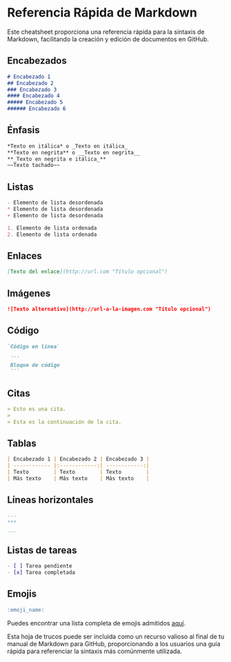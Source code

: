 # Referencia Rápida de Markdown

Este cheatsheet proporciona una referencia rápida para la sintaxis de Markdown, facilitando la creación y edición de documentos en GitHub.

## Encabezados

```markdown
# Encabezado 1
## Encabezado 2
### Encabezado 3
#### Encabezado 4
##### Encabezado 5
###### Encabezado 6
```

## Énfasis

```markdown
*Texto en itálica* o _Texto en itálica_
**Texto en negrita** o __Texto en negrita__
**_Texto en negrita e itálica_**
~~Texto tachado~~
```

## Listas

```markdown
- Elemento de lista desordenada
* Elemento de lista desordenada
+ Elemento de lista desordenada

1. Elemento de lista ordenada
2. Elemento de lista ordenada
```

## Enlaces

```markdown
[Texto del enlace](http://url.com "Título opcional")
```

## Imágenes

```markdown
![Texto alternativo](http://url-a-la-imagen.com "Título opcional")
```

## Código

```markdown
`Código en línea`
```

~~~markdown
 ```
 Bloque de código
 ```
~~~

## Citas

```markdown
> Esto es una cita.
> 
> Esta es la continuación de la cita.
```

## Tablas

```markdown
| Encabezado 1 | Encabezado 2 | Encabezado 3 |
| ------------ |:------------:| ------------:|
| Texto        | Texto        | Texto        |
| Más texto    | Más texto    | Más texto    |
```

## Líneas horizontales

```markdown
---
***
___
```

## Listas de tareas

```markdown
- [ ] Tarea pendiente
- [x] Tarea completada
```

## Emojis

```markdown
:emoji_name:
```

Puedes encontrar una lista completa de emojis admitidos [aquí](https://github.com/ikatyang/emoji-cheat-sheet).

Esta hoja de trucos puede ser incluida como un recurso valioso al final de tu manual de Markdown para GitHub, proporcionando a los usuarios una guía rápida para referenciar la sintaxis más comúnmente utilizada.